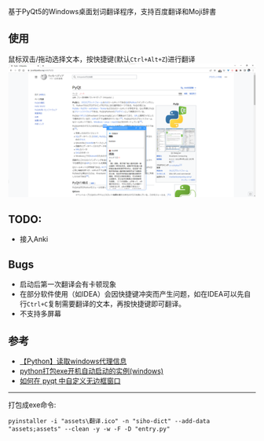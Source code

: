 基于PyQt5的Windows桌面划词翻译程序，支持百度翻译和Moji辞書

## 使用

鼠标双击/拖动选择文本，按快捷键(默认`Ctrl+Alt+Z`)进行翻译
![img.png](img.png)

## TODO:

- 接入Anki

## Bugs

- 启动后第一次翻译会有卡顿现象
- 在部分软件使用（如IDEA）会因快捷键冲突而产生问题，如在IDEA可以先自行`Ctrl+C`复制需要翻译的文本，再按快捷键即可翻译。
- 不支持多屏幕

## 参考

- [【Python】读取windows代理信息](https://www.cnblogs.com/wuruiyang/p/15928700.html)
- [python打包exe开机自动启动的实例(windows)](http://www.qb5200.com/article/373470.html)
- [如何在 pyqt 中自定义无边框窗口](https://www.cnblogs.com/zhiyiYo/p/14659981.html)

---

打包成exe命令:

```
pyinstaller -i "assets\翻译.ico" -n "siho-dict" --add-data "assets;assets" --clean -y -w -F -D "entry.py"
```